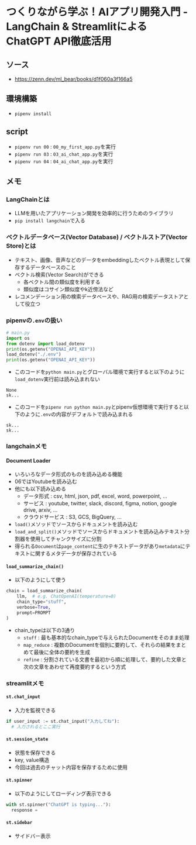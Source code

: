 # つくりながら学ぶ！AIアプリ開発入門 - LangChain & StreamlitによるChatGPT API徹底活用

## ソース
- https://zenn.dev/ml_bear/books/d1f060a3f166a5

## 環境構築
- `pipenv install`

## script
- `pipenv run 00` : `00_my_first_app.py`を実行
- `pipenv run 03` : `03_ai_chat_app.py`を実行
- `pipenv run 04` : `04_ai_chat_app.py`を実行

## メモ
###  LangChainとは
- LLMを用いたアプリケーション開発を効率的に行うためのライブラリ
- `pip install langchain`で入る

### ベクトルデータベース(Vector Database) / ベクトルストア(Vector Store)とは
- テキスト、画像、音声などのデータをembeddingしたベクトル表現として保存するデータベースのこと
- ベクトル検索(Vector Search)ができる
  - 各ベクトル間の類似度を利用する
  - 類似度はコサイン類似度やk近傍法など
- レコメンデーション用の検索データベースや、RAG用の検索データストアとして役立つ

### pipenvの`.env`の扱い
```python
# main.py
import os
from dotenv import load_dotenv
print(os.getenv("OPENAI_API_KEY"))
load_dotenv("./.env")
print(os.getenv("OPENAI_API_KEY"))
```
- このコードを`python main.py`とグローバル環境で実行すると以下のように`load_dotenv`実行前は読み込まれない
```
None
sk...
```
- このコードを`pipenv run python main.py`とpipenv仮想環境で実行すると以下のように`.env`の内容がデフォルトで読み込まれる
```
sk...
sk...
```

### langchainメモ
#### Document Loader
- いろいろなデータ形式のものを読み込める機能
- 06ではYoutubeを読み込む
- 他にも以下読み込める
  - データ形式 : csv, html, json, pdf, excel, word, powerpoint, ...
  - サービス : youtube, twitter, slack, discord, figma, notion, google drive, arxiv, ...
  - クラウドサービス : S3, GCS, BigQuery, ...
- `load()`メソッドでソースからドキュメントを読み込む
- `load_and_split()`メソッドでソースからドキュメントを読み込みテキスト分割器を使用してチャンクサイズに分割
- 得られる`Document`は`page_content`に生のテキストデータがあり`metadata`にテキストに関するメタデータが保存されている
#### `load_summarize_chain()`
- 以下のようにして使う
```python
chain = load_summarize_chain(
    llm,  # e.g. ChatOpenAI(temperature=0)
    chain_type="stuff",
    verbose=True,
    prompt=PROMPT
)
```
- chain_typeは以下の3通り
  - `stuff` : 最も基本的なchain_typeで与えられたDocumentをそのまま処理
  - `map_reduce` : 複数のDocumentを個別に要約して、それらの結果をまとめて最後に全体の要約を生成
  - `refine` : 分割されている文書を最初から順に処理して、要約した文章と次の文章をあわせて再度要約するという方式


### streamlitメモ
#### `st.chat_input`
- 入力を監視できる
```python
if user_input := st.chat_input("入力してね"):
  # 入力されるとここ実行
```
#### `st.session_state`
- 状態を保存できる
- key, value構造
- 今回は過去のチャット内容を保存するために使用
#### `st.spinner`
- 以下のようにしてローディング表示できる
```python
with st.spinner("ChatGPT is typing..."):
  response = 
```
#### `st.sidebar`
- サイドバー表示